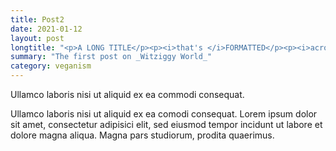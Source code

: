 ```yaml
---
title: Post2
date: 2021-01-12
layout: post
longtitle: "<p>A LONG TITLE</p><p><i>that's </i>FORMATTED</p><p><i>across</i> THE PAGE</p>"
summary: "The first post on _Witziggy World_"
category: veganism
---
```

Ullamco laboris nisi ut aliquid ex ea commodi consequat. 

Ullamco laboris nisi ut aliquid ex ea comodi consequat. Lorem ipsum dolor sit amet, consectetur adipisici elit, sed eiusmod tempor incidunt ut labore et dolore magna aliqua. Magna pars studiorum, prodita quaerimus.